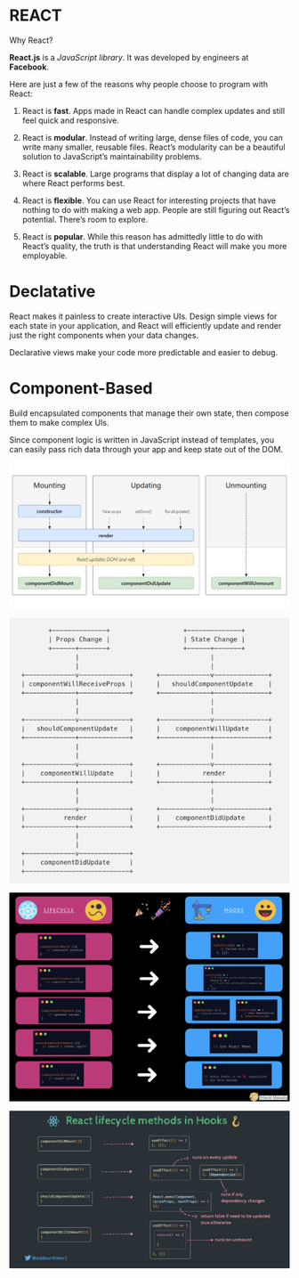 # REACT

Why React?

**React.js** is a *JavaScript library*. It was developed by engineers at **Facebook**.

Here are just a few of the reasons why people choose to program with React:

1. React is **fast**. Apps made in React can handle complex updates and still feel quick and responsive.

2. React is **modular**. Instead of writing large, dense files of code, you can write many smaller, reusable files. React’s modularity can be a beautiful solution to JavaScript’s maintainability problems.

3. React is **scalable**. Large programs that display a lot of changing data are where React performs best.

4. React is **flexible**. You can use React for interesting projects that have nothing to do with making a web app. People are still figuring out React’s potential. There’s room to explore.

5. React is **popular**. While this reason has admittedly little to do with React’s quality, the truth is that understanding React will make you more employable.


# Declatative

React makes it painless to create interactive UIs. Design simple views for each state in your application, and React will efficiently update and render just the right components when your data changes.

Declarative views make your code more predictable and easier to debug.

# Component-Based

Build encapsulated components that manage their own state, then compose them to make complex UIs.

Since component logic is written in JavaScript instead of templates, you can easily pass rich data through your app and keep state out of the DOM.


![hooks](./src/Images/react-lifecycle.png)

![hooks](./src/Images/react-lifecycle-updating.png)

![hooks](./src/Images/lifecycle2hooks.png)

![hooks](./src/Images/lifecycle2hooks-1.jpg)